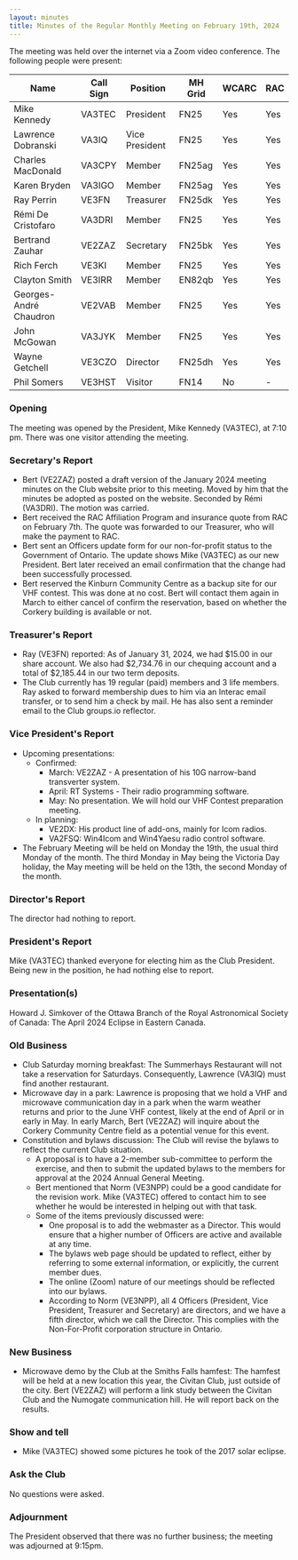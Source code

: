 ```yaml
---
layout: minutes
title: Minutes of the Regular Monthly Meeting on February 19th, 2024
---
```

The meeting was held over the internet via a Zoom video conference.
The following people were present:

| Name                   | Call Sign  | Position         | MH Grid | WCARC | RAC |
|------------------------|------------|------------------|---------|-------|-----|
| Mike Kennedy           | VA3TEC     | President        | FN25    | Yes   | Yes |
| Lawrence Dobranski     | VA3IQ      | Vice President   | FN25    | Yes   | Yes |
| Charles MacDonald      | VA3CPY     | Member           | FN25ag  | Yes   | Yes |
| Karen Bryden           | VA3IGO     | Member           | FN25ag  | Yes   | Yes |
| Ray Perrin             | VE3FN      | Treasurer        | FN25dk  | Yes   | Yes |
| Rémi De Cristofaro     | VA3DRI     | Member           | FN25    | Yes   | Yes |
| Bertrand Zauhar        | VE2ZAZ     | Secretary        | FN25bk  | Yes   | Yes |
| Rich Ferch             | VE3KI      | Member           | FN25    | Yes   | Yes |
| Clayton Smith          | VE3IRR     | Member           | EN82qb  | Yes   | Yes |
| Georges-André Chaudron | VE2VAB     | Member           | FN25    | Yes   | Yes |
| John McGowan           | VA3JYK     | Member           | FN25    | Yes   | Yes |
| Wayne Getchell         | VE3CZO     | Director         | FN25dh  | Yes   | Yes |
| Phil Somers            | VE3HST     | Visitor          | FN14    | No    |  -  |


### Opening

The meeting was opened by the President, Mike Kennedy (VA3TEC), at 7:10 pm.
There was one visitor attending the meeting.

### Secretary's Report

- Bert (VE2ZAZ) posted a draft version of the January 2024 meeting minutes on the Club website prior to this meeting. Moved by him that the minutes be adopted as posted on the website. Seconded by Rémi (VA3DRI). The motion was carried.
- Bert received the RAC Affiliation Program and insurance quote from RAC on February 7th. The quote was forwarded to our Treasurer, who will make the payment to RAC.
- Bert sent an Officers update form for our non-for-profit status to the Government of Ontario. The update shows Mike (VA3TEC) as our new President. Bert later received an email confirmation that the change had been successfully processed.
- Bert reserved the Kinburn Community Centre as a backup site for our VHF contest. This was done at no cost. Bert will contact them again in March to either cancel of confirm the reservation, based on whether the Corkery building is available or not.

### Treasurer's Report

- Ray (VE3FN) reported: As of January 31, 2024, we had $15.00 in our share account.  We also had $2,734.76 in our chequing account and a total of $2,185.44 in our two term deposits.
- The Club currently has 19 regular (paid) members and 3 life members. Ray asked to forward membership dues to him via an Interac email transfer, or to send him a check by mail. He has also sent a reminder email to the Club groups.io reflector.

### Vice President's Report

- Upcoming presentations:
  - Confirmed:
    - March: VE2ZAZ - A presentation of his 10G narrow-band transverter system.
    - April: RT Systems - Their radio programming software.
    - May: No presentation. We will hold our VHF Contest preparation meeting.
  - In planning:
    - VE2DX: His product line of add-ons, mainly for Icom radios.
    - VA2FSQ: Win4Icom and Win4Yaesu radio control software.
- The February Meeting will be held on Monday the 19th, the usual third Monday of the month. The third Monday in May being the Victoria Day holiday, the May meeting will be held on the 13th, the second Monday of the month.

### Director's Report

The director had nothing to report.

### President's Report

Mike (VA3TEC) thanked everyone for electing him as the Club President. Being new in the position, he had nothing else to report.

### Presentation(s)

Howard J. Simkover of the Ottawa Branch of the Royal Astronomical Society of Canada: The April 2024 Eclipse in Eastern Canada.

### Old Business

- Club Saturday morning breakfast: The Summerhays Restaurant will not take a reservation for Saturdays. Consequently, Lawrence (VA3IQ) must find another restaurant.
- Microwave day in a park: Lawrence is proposing that we hold a VHF and microwave communication day in a park when the warm weather returns and prior to the June VHF contest, likely at the end of April or in early in May. In early March, Bert (VE2ZAZ) will inquire about the Corkery Community Centre field as a potential venue for this event.
- Constitution and bylaws discussion: The Club will revise the bylaws to reflect the current Club situation.
  - A proposal is to have a 2-member sub-committee to perform the exercise, and then to submit the updated bylaws to the members for approval at the 2024 Annual General Meeting.
  - Bert mentioned that Norm (VE3NPP) could be a good candidate for the revision work. Mike (VA3TEC) offered to contact him to see whether he would be interested in helping out with that task.
  - Some of the items previously discussed were:
    - One proposal is to add the webmaster as a Director. This would ensure that a higher number of Officers are active and available at any time.
    - The bylaws web page should be updated to reflect, either by referring to some external information, or explicitly, the current member dues.
    - The online (Zoom) nature of our meetings should be reflected into our bylaws.
    - According to Norm (VE3NPP), all 4 Officers (President, Vice President, Treasurer and Secretary) are directors, and we have a fifth director, which we call the Director. This complies with the Non-For-Profit corporation structure in Ontario.

### New Business

- Microwave demo by the Club at the Smiths Falls hamfest: The hamfest will be held at a new location this year, the Civitan Club, just outside of the city. Bert (VE2ZAZ) will perform a link study between the Civitan Club and the Numogate communication hill. He will report back on the results.

### Show and tell

- Mike (VA3TEC) showed some pictures he took of the 2017 solar eclipse.

### Ask the Club

No questions were asked.

### Adjournment

The President observed that there was no further business; the meeting was adjourned at 9:15pm.
